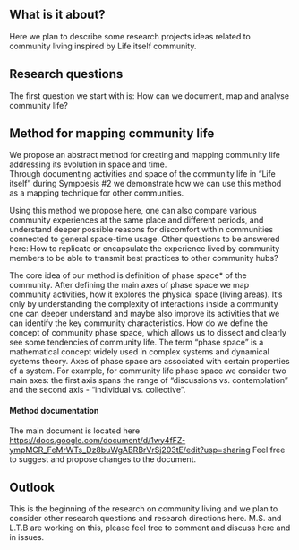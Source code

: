 ## What is it about?

Here we plan to describe some research projects ideas related to community living inspired by Life itself community.

## Research questions
The first question we start with is: How can we document, map and analyse community life? 

## Method for mapping community life
We propose an abstract method for creating and mapping community life addressing its evolution in space and time.  
Through documenting activities and space of the community life in “Life itself” during Sympoesis #2 we demonstrate how we can use this method as a mapping technique for other communities. 

Using this method we propose here, one can also compare various community experiences at the same place and different periods, and understand deeper possible reasons for discomfort within communities connected to general space-time usage.
Other questions to be answered here: How to replicate or encapsulate the experience lived by community members to be able to transmit best practices to other community hubs?

The core idea of our method is definition of phase space* of the community. After defining the main axes of phase space we map community activities, how it explores the physical space (living areas). It’s only by understanding the complexity of interactions inside a community one can deeper understand and maybe also improve its activities that we can identify the key community characteristics.
How do we define the concept of community phase space, which allows us to dissect and clearly see some tendencies of community life. The term “phase space” is a mathematical concept widely used in complex systems and dynamical systems theory. Axes of phase space are associated with certain properties of a system. For example, for community life phase space we consider two main axes: the first axis spans the range of “discussions vs. contemplation” and the second axis - “individual vs. collective”.

#### Method documentation
The main document is located here https://docs.google.com/document/d/1wy4fFZ-ympMCR_FeMrWTs_Dz8buWgABRBrVrSj203tE/edit?usp=sharing
Feel free to suggest and propose changes to the document.

## Outlook

This is the beginning of the research on community living and we plan to consider other research questions and research directions here. M.S. and L.T.B are working on this, please feel free to comment and discuss here and in issues.

